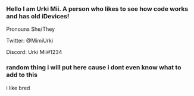 ### Hello I am Urki Mii. A person who likes to see how code works and has old iDevices!

Pronouns She/They

Twitter: @MimiUrki

Discord: Urki Mii#1234



### random thing i will put here cause i dont even know what to add to this

i like bred

<!--
**UrkiMimi/UrkiMimi** is a ✨ _special_ ✨ repository because its `README.md` (this file) appears on your GitHub profile.
-->
